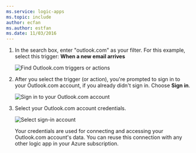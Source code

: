 ```yaml
---
ms.service: logic-apps
ms.topic: include
author: ecfan
ms.author: estfan
ms.date: 11/03/2016
---
```


1. In the search box, enter "outlook.com" as your filter. 
For this example, select this trigger: **When a new email arrives**

   ![Find Outlook.com triggers or actions](./media/connectors-create-api-outlook/select-outlook.png)

1. After you select the trigger (or action), you're prompted to sign in to your Outlook.com account, if you already didn't sign in. Choose **Sign in**.

   ![Sign in to your Outlook.com account](./media/connectors-create-api-outlook/sign-in-outlook.png)  

1. Select your Outlook.com account credentials.

   ![Select sign-in account](./media/connectors-create-api-outlook/outlook-sign-in.png)  

   Your credentials are used for connecting and accessing your Outlook.com account's data. You can reuse this connection with any other logic app in your Azure subscription. 
